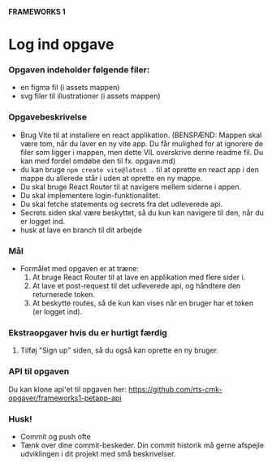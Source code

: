 **FRAMEWORKS 1**

# Log ind opgave
### **Opgaven indeholder følgende filer:**
- en figma fil (i assets mappen)
- svg filer til illustrationer (i assets mappen)

### **Opgavebeskrivelse**
- Brug Vite til at installere en react applikation.
  (BENSPÆND: Mappen skal være tom, når du laver en ny vite app. Du får mulighed for at ignorere de filer som ligger i mappen, men dette VIL overskrive denne readme fil. Du kan med fordel omdøbe den til fx. opgave.md)
- du kan bruge `npm create vite@latest .` til at oprette en react app i den mappe du allerede står i uden at oprette en ny mappe.
- Du skal bruge React Router til at navigere mellem siderne i appen.
- Du skal implementere login-funktionalitet.
- Du skal fetche statements og secrets fra det udleverede api.
- Secrets siden skal være beskyttet, så du kun kan navigere til den, når du er logget ind.
- husk at lave en branch til dit arbejde

### **Mål**
- Formålet med opgaven er at træne:
  1. At bruge React Router til at lave en applikation med flere sider i.
  2. At lave et post-request til det udleverede api, og håndtere den returnerede token.
  3. At beskytte routes, så de kun kan vises når en bruger har et token (er logget ind).
  
### **Ekstraopgaver hvis du er hurtigt færdig**
  1. Tilføj "Sign up" siden, så du også kan oprette en ny bruger.

### **API til opgaven**
  Du kan klone api'et til opgaven her: https://github.com/rts-cmk-opgaver/frameworks1-petapp-api

### **Husk!**
- Commit og push ofte
- Tænk over dine commit-beskeder. Din commit historik må gerne afspejle udviklingen i dit projekt med små beskrivelser. 

